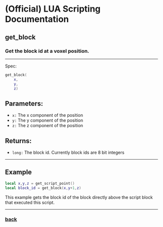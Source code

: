 
# (Official) LUA Scripting Documentation

## get_block

### Get the block id at a voxel position.
___
Spec:
```lua
get_block(
	x,
	y,
	z)
```
## Parameters:
- `x:` The x component of the position
- `y:` The y component of the position
- `z:` The z component of the position

## Returns:
- `long:` The block id. Currently block ids are 8 bit integers

___
## Example
```lua
local x,y,z = get_script_point()
local block_id = get_block(x,y+1,z)
```
This example gets the block id of the block directly above the script block that executed this script.
___
### [back](../blocks)
